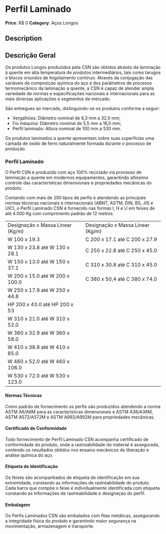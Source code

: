# Perfil Laminado

**Price**: R$ 0
**Category**: Aços Longos

## Description
## Descrição Geral

Os produtos Longos produzidos pela CSN são obtidos através da laminação à quente em alta temperatura de produtos intermediários, tais como tarugos e blocos oriundos de lingotamento contínuo. Através da conjugação das variáveis de composição química do aço e dos parâmetros de processo termomecânico da laminação a quente, a CSN é capaz de atender ampla variedade de normas e especificações nacionais e internacionais para as mais diversas aplicações e segmentos de mercado.

São entregues ao mercado, distinguindo-se os produtos conforme a seguir:

- Vergalhões: Diâmetro nominal de 6,3 mm a 32,0 mm;
- Fio máquina: Diâmetro nominal de 5,5 mm a 16,0 mm;
- Perfil laminado: Altura nominal de 100 mm a 530 mm.

Os produtos laminados a quente apresentam sobre suas superfícies uma camada de óxido de ferro naturalmente formada durante o processo de produção.

### Perfil Laminado

O Perfil CSN é produzido com aço 100% reciclado via processo de laminação a quente em modernos equipamentos, garantindo altíssimo controle das características dimensionais e propriedades mecânicas do produto.

Contando com mais de 250 tipos de perfis e atendendo as principais normas técnicas nacionais e internacionais (ABNT, ASTM, DIN, BS, JIS e UIC), o Perfil Laminado CSN é fornecido nas formas I, H e U em feixes de até 4.000 Kg com comprimento padrão de 12 metros.

|     |     |
| --- | --- |
| Designação x Massa Linear (Kg/m) | Designação x Massa Linear (Kg/m) |
| W 100 x 19.3 | C 200 x 17.1 até C 200 x 27.9 |
| W 130 x 23.8 até W 130 x 28.1 | C 250 x 22.8 até C 250 x 45.0 |
| W 150 x 13.0 até W 150 x 37.1 | C 310 x 30.8 até C 310 x 45.0 |
| W 200 x 15.0 até W 200 x 100.0 | C 380 x 50,4 até C 380 x 74.0 |
| W 250 x 17.9 até W 250 x 44.8 |  |
| HP 200 x 43.0 até HP 200 x 53 |  |
| W 310 x 21.0 até W 310 x 52.0 |  |
| W 360 x 32.9 até W 360 x 58.0 |  |
| W 410 x 38.8 até W 410 x 85.0 |  |
| W 460 x 52.0 até W 460 x 106.0 |  |
| W 530 x 72.0 até W 530 x 123.0 |  |

#### Normas Técnicas

Como padrão de fornecimento os perfis são produzidos atendendo a norma ASTM A6/A6M para as características dimensionais e ASTM A36/A36M, ASTM A572/A572M e ASTM A992/A992M para propriedades mecânicas.

#### Certificado de Conformidade

Todo fornecimento de Perfil Laminado CSN acompanha certificado de conformidade do produto, onde a rastreabilidade do material é assegurada, contendo os resultados obtidos nos ensaios mecânicos de liberação e análise química do aço.

#### Etiqueta de Identificação

Os feixes são acompanhados de etiqueta de identificação em sua extremidade, constando as informações de rastreabilidade do produto. Cada barra que compõe o feixe é individualmente identificada com etiqueta constando as informações de rastreabilidade e designação do perfil.

#### Embalagem

Os Perfis Laminados CSN são embalados com fitas metálicas, assegurando a integridade física do produto e garantindo maior segurança na movimentação, armazenagem e transporte.